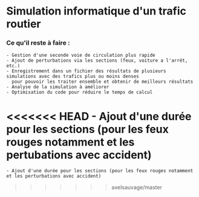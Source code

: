 # Simulation informatique d'un trafic routier

### Ce qu'il reste à faire :
    - Gestion d'une seconde voie de circulation plus rapide
    - Ajout de perturbations via les sections (feux, voiture a l'arrêt, etc.)
    - Enregistrement dans un fichier des résultats de plusieurs simulations avec des trafics plus ou moins denses
      pour pouvoir les traiter ensemble et obtenir de meilleurs résultats
    - Analyse de la simulation à améliorer
    - Optimisation du code pour réduire le temps de calcul
<<<<<<< HEAD
    - Ajout d'une durée pour les sections (pour les feux rouges notamment et les pertubations avec accident) 
=======
    - Ajout d'une durée pour les sections (pour les feux rouges notamment et les perturbations avec accident)
>>>>>>> axelsauvage/master
